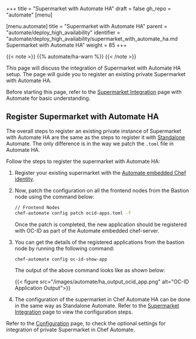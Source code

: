 +++
title = "Supermarket with Automate HA"
draft = false
gh_repo = "automate"
[menu]

  [menu.automate]
    title = "Supermarket with Automate HA"
    parent = "automate/deploy_high_availability"
    identifier = "automate/deploy_high_availability/supermarket_with_automate_ha.md Supermarket with Automate HA"
    weight = 85
+++

{{< note >}}
{{% automate/ha-warn %}}
{{< /note >}}

This page will discuss the integration of Supermarket with Automate HA setup. The page will guide you to register an existing private Supermarket with Automate HA.

Before starting this page, refer to the [Supermarket Integration](/automate/supermarket_integration_with_automate/) page with Automate for basic understanding.

## Register Supermarket with Automate HA

The overall steps to register an existing private instance of Supermarket with Automate HA are the same as the steps to register it with [Standalone](/automate/supermarket_integration_with_automate/#register-supermarket-with-automate-embedded-chef-identity) Automate. The only difference is in the way we patch the `.toml` file in Automate HA.

Follow the steps to register the supermarket with Automate HA:

1. Register your existing supermarket with the [Automate embedded Chef identity](/automate/supermarket_integration_with_automate/#register-supermarket-with-automate-embedded-chef-identity).

1. Now, patch the configuration on all the frontend nodes from the Bastion node using the command below:

    ```bash
    // Frontend Nodes
    chef-automate config patch ocid-apps.toml -f
    ```

    Once the patch is completed, the new application should be registered with OC-ID as part of the Automate embedded chef-server.

1. You can get the details of the registered applications from the bastion node by running the following command:

    ```bash
    chef-automate config oc-id-show-app
    ```

    The output of the above command looks like as shown below:

    {{< figure src="/images/automate/ha_output_ocid_app.png" alt="OC-ID Application Output">}}

1. The configuration of the supermarket in Chef Automate HA can be done in the same way as Standalone Automate. Refer to the [Supermarket Integration](/automate/supermarket_integration_with_automate/#supermarket-configuration) page to view the configuration steps.

Refer to the [Configuration](/automate/configuration/#encrypt-cookies-with-custom-secret-key-in-oc-id-service) page, to check the optional settings for integration of private Supermarket in Chef Automate.
